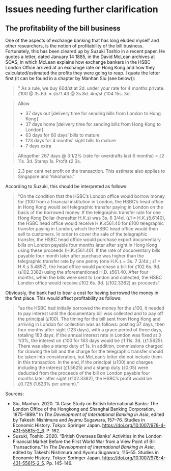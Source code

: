# Issues needing further clarification

## The profitability of the bill business

One of the aspects of exchange banking that has long eluded myself and other researchers, is the notion of profitability of the bill business. Fortunately, this has
been cleared up by Suzuki Toshio in a recent paper. He quotes a letter, dated January 14 1885, in the David McLean archives at SOAS, in which McLean explains how exchange bankers in the HSBC London Office arrived at an exchange rate on Hong Kong and how they calculated/estimated the profits they were going to reap. I quote the letter first (it can be found in a chapter by Manhan Siu (see below)):

> " As a rule, we buy 60d/st at 2d. under your rate for 4 months private.
`£`100 @ 3s.6d. = `$`571.43 @ 3s.8d. 4m/st `£`104 15s. 3d.

> Allow
> * 37 days out [delivery time for sending bills from London to Hong Kong]
> * 37 days home [delivery time for sending bills from Hong Kong to London]
> * 63 days for 60 days’ bills to mature
> * 123 days for 4 months’ sight bills to mature
> * 7 days extra

> Altogether 267 days @ 3 1/2% (rate for overdrafts last 6 months) = `£`2 11s. 3d.
Stamp 1s.
Profit `£`2 3s.

> 2.3 per cent net profit on the transaction.
This estimate also applies to Singapore and Yokohama."


According to Suzuki, this should be interpreted as follows:

> "On the condition that the HSBC’s London office would borrow money for `£`100 from a financial institution in London, the HSBC’s head office in Hong Kong would sell telegraphic transfer paying in London on the basis of the borrowed money. If the telegraphic transfer rate for one Hong Kong Dollar (hereafter H.K.`$`) was 3s. 6 3/4d. (`£`1 = H.K.`$`5.6140), the HSBC head office would receive H.K.`$`561.40 for £100 telegraphic transfer paying in London, which the HSBC head office would then sell to customers. In order to cover the sale of the telegraphic transfer, the HSBC head office would purchase export documentary bills on London payable four months later after sight in Hong Kong using these proceeds (H.K.`$`561.40). If the rate of documentary bills payable four month later after purchase was higher than the telegraphic transfer rate by one penny (one H.K.`$` = 3s. 7 3/4d.; `£`1 = H.K.`$` 5.4857), the head office would purchase a bill for `£`102 6s. 9d. (`£`102.3382) using the aforementioned H.D. `$`561.40. After four months, when the bills were sent to London and collected, the HSBC London office would receive `£`102 6s. 9d. (`£`102.3382) as proceeds".

Obviously, the bank had to bear a cost for having borrowed the money in the first place. This would affect profitability as follows:

> "as the HSBC had initially borrowed the money for the `£`100, it needed to pay interest until the documentary bill was collected and to pay off the principal
(`£`100). The timing for the bill sent from Hong Kong and arriving in London for collection was as follows: posting 37 days, then four months after sight (123 days), with a grace period of three days, totaling 163 days. If the annual interest rate in London was fixed at 3 1/3%, the interest on `£`100 for 163 days would be `£`1 11s. 3d. (`£`1.5625). There was also a stamp duty of 1s. In addition, commissions charged for drawing the bill and the charge for the telegraphic transfer should be taken into consideration, but McLean’s letter did not include them in this transaction. In the end, if the principal (`£`100) and charges including the interest (`£`1.5625) and a stamp duty (`£`0.05) were deducted from the proceeds of the bill on London payable four months later after sight (`£`102.3382), the HSBC’s profit would be `£`0.725 (1.623% per annum)."


Sources: 
* Siu, Manhan. 2020. “A Case Study on British International Banks: The London Office of the Hongkong and Shanghai Banking Corporation, 1875–1889.” In *The Development of International Banking in Asia*, edited by Takeshi Nishimura and Ayumu Sugawara, 157–76. Studies in Economic History. Tokyo: Springer Japan. https://doi.org/10.1007/978-4-431-55615-2_6. P. 162.
* Suzuki, Toshio. 2020. “British Overseas Banks’ Activities in the London Financial Market Before the First World War from a View Point of Bill Transactions.” In *The Development of International Banking in Asia*, edited by Takeshi Nishimura and Ayumu Sugawara, 115–55. Studies in Economic History. Tokyo: Springer Japan. https://doi.org/10.1007/978-4-431-55615-2_5. Pp. 145-146.
